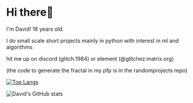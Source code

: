 # Hi there👋
I'm David! 16 years old.

I do small scale short projects mainly in python with interest in ml and algorithms

hit me up on discord (glitch.1984) or element (@glitchez:matrix.org)

(the code to generate the fractal in my pfp is in the randomprojects repo)

[![Top Langs](https://github-readme-stats.vercel.app/api/top-langs/?username=Glitchez-1984&layout=donut)](https://github.com/anuraghazra/github-readme-stats)

![David's GitHub stats](https://github-readme-stats.vercel.app/api?username=Glitchez-1984&show_icons=true&theme=synthwave)
